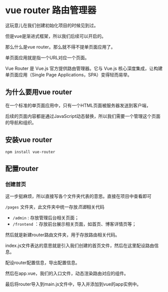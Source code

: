 # vue router 路由管理器

这玩意儿在我们创建初始化项目的时候见到过。

但是vue是渐进式框架，所以我们后续可以开启的。

那么什么是vue router。那么就不得不提单页面应用了。

单页面应用就是指一个URL对应一个页面。

Vue Router 是 Vue.js 官方提供路由管理器。它与 Vue.js 核心深度集成，让构建单页面应用（Single Page Applications，SPA）变得轻而易举。

## 为什么要用vue router

在一个标准的单页面应用中，只有一个HTML页面被服务器发送到客户端，

后续的页面内容都是通过JavaScript动态替换，所以我们需要一个管理这个页面的导航和组织。

## 安装vue router

```shell
npm install vue-router
```

## 配置router

 

### 创建首页

这一步挺麻烦，所以直接写各个文件夹代表的意思。直接在项目中查看即可

`/pages` 文件夹，此文件夹中统一存放*页面*相关代码

- `/admin` : 存放管理后台相关页面；
- `/frontend` ：存放前台展示相关页面，如首页、博客详情页等；

然后就是新建router路由文件夹，用于存放路由相关代码。

index.js文件表达的意思就是引入我们创建的首页文件，然后在这里配设路由信息。

配设router配置信息，导出配置信息。

然后在app.vue，我们的入口文件，动态渲染路由对应的组件。

最后将router导入到main.js文件中，导入并添加到vue的app实例中。

